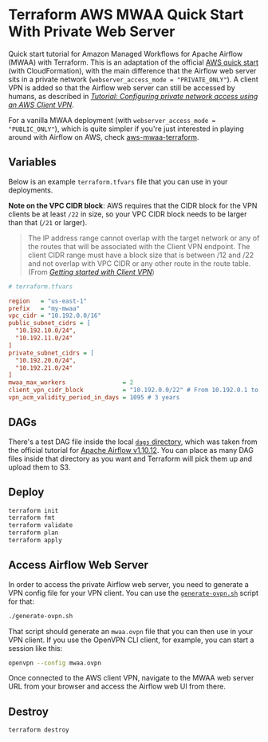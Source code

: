 # Terraform AWS MWAA Quick Start With Private Web Server

Quick start tutorial for Amazon Managed Workflows for Apache Airflow (MWAA) with Terraform. This is an adaptation of the official [AWS quick start](https://docs.aws.amazon.com/mwaa/latest/userguide/quick-start.html) (with CloudFormation), with the main difference that the Airflow web server sits in a private network (`webserver_access_mode = "PRIVATE_ONLY"`). A client VPN is added so that the Airflow web server can still be accessed by humans, as described in [_Tutorial: Configuring private network access using an AWS Client VPN_](https://docs.aws.amazon.com/mwaa/latest/userguide/tutorials-private-network-vpn-client.html).

For a vanilla MWAA deployment (with `webserver_access_mode = "PUBLIC_ONLY"`), which is quite simpler if you're just interested in playing around with Airflow on AWS, check [aws-mwaa-terraform](https://github.com/claudiobizzotto/aws-mwaa-terraform).

## Variables

Below is an example `terraform.tfvars` file that you can use in your deployments.

**Note on the VPC CIDR block**: AWS requires that the CIDR block for the VPN clients be at least `/22` in size, so your VPC CIDR block needs to be larger than that (`/21` or larger).

> The IP address range cannot overlap with the target network or any of the routes that will be associated with the Client VPN endpoint. The client CIDR range must have a block size that is between /12 and /22 and not overlap with VPC CIDR or any other route in the route table. (From [_Getting started with Client VPN_](https://docs.aws.amazon.com/vpn/latest/clientvpn-admin/cvpn-getting-started.html))

```ini
# terraform.tfvars

region   = "us-east-1"
prefix   = "my-mwaa"
vpc_cidr = "10.192.0.0/16"
public_subnet_cidrs = [
  "10.192.10.0/24",
  "10.192.11.0/24"
]
private_subnet_cidrs = [
  "10.192.20.0/24",
  "10.192.21.0/24"
]
mwaa_max_workers                = 2
client_vpn_cidr_block           = "10.192.0.0/22" # From 10.192.0.1 to 10.192.3.254
vpn_acm_validity_period_in_days = 1095 # 3 years
```

## DAGs

There's a test DAG file inside the local [`dags` directory](./dags), which was taken from the official tutorial for [Apache Airflow v1.10.12](https://airflow.apache.org/docs/apache-airflow/1.10.12/tutorial.html#example-pipeline-definition). You can place as many DAG files inside that directory as you want and Terraform will pick them up and upload them to S3.

## Deploy

```bash
terraform init
terraform fmt
terraform validate
terraform plan
terraform apply
```

## Access Airflow Web Server

In order to access the private Airflow web server, you need to generate a VPN config file for your VPN client. You can use the [`generate-ovpn.sh`](./generate-ovpn.sh) script for that:

```bash
./generate-ovpn.sh
```

That script should generate an `mwaa.ovpn` file that you can then use in your VPN client. If you use the OpenVPN CLI client, for example, you can start a session like this:

```bash
openvpn --config mwaa.ovpn
```

Once connected to the AWS client VPN, navigate to the MWAA web server URL from your browser and access the Airflow web UI from there.

## Destroy

```bash
terraform destroy
```
